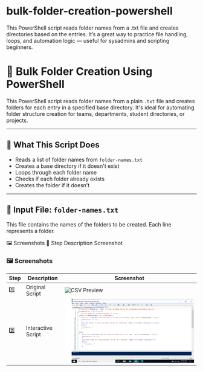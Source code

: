 # bulk-folder-creation-powershell
This PowerShell script reads folder names from a .txt file and creates directories based on the entries. It’s a great way to practice file handling, loops, and automation logic — useful for sysadmins and scripting beginners.


# 📂 Bulk Folder Creation Using PowerShell

This PowerShell script reads folder names from a plain `.txt` file and creates folders for each entry in a specified base directory. It's ideal for automating folder structure creation for teams, departments, student directories, or projects.

---

## 🔧 What This Script Does

- Reads a list of folder names from `folder-names.txt`
- Creates a base directory if it doesn't exist
- Loops through each folder name
- Checks if each folder already exists
- Creates the folder if it doesn’t

---

## 📄 Input File: `folder-names.txt`

This file contains the names of the folders to be created. Each line represents a folder.

🖼️ Screenshots
📌 Step	Description	Screenshot

### 🖼️ Screenshots

| Step | Description               | Screenshot |
|------|---------------------------|------------|
| 1️⃣   |  Original Script           | ![CSV Preview](./Images/ccreate_folders.png) |
| 2️⃣   | Interactive Script         | ![Script Editor](./Images/Interactive.png) |





